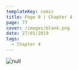 ```yaml
---
templateKey: comic
title: Page 8 | Chapter 4
page: 77
cover: /images/blank.png
date: 27/01/2019
tags:
  - Chapter 4
---
```

![null](/images/0077-4-8.png)

